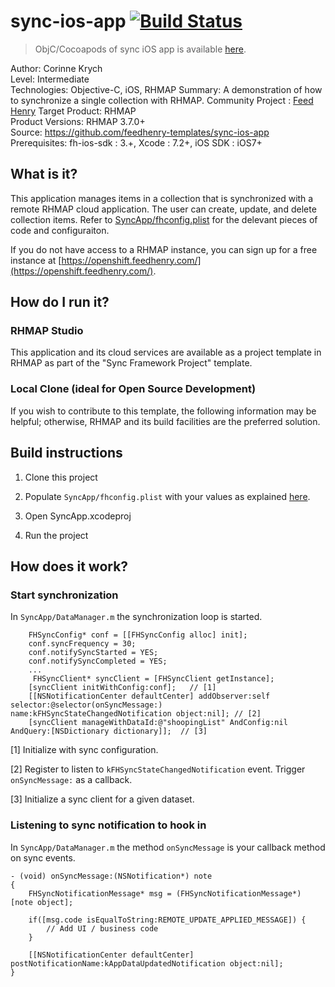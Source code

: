 # sync-ios-app [![Build Status](https://travis-ci.org/feedhenry-templates/sync-ios-app.png)](https://travis-ci.org/feedhenry-templates/sync-ios-app)

> ObjC/Cocoapods of sync iOS app is available [here](https://github.com/feedhenry-templates/sync-ios-app/tree/cocoapods).

Author: Corinne Krych   
Level: Intermediate  
Technologies: Objective-C, iOS, RHMAP
Summary: A demonstration of how to synchronize a single collection with RHMAP. 
Community Project : [Feed Henry](http://feedhenry.org)
Target Product: RHMAP  
Product Versions: RHMAP 3.7.0+   
Source: https://github.com/feedhenry-templates/sync-ios-app  
Prerequisites: fh-ios-sdk : 3.+, Xcode : 7.2+, iOS SDK : iOS7+

## What is it?

This application manages items in a collection that is synchronized with a remote RHMAP cloud application.  The user can create, update, and delete collection items.  Refer to [SyncApp/fhconfig.plist](SyncApp/fhconfig.plist) for the delevant pieces of code and configuraiton.

If you do not have access to a RHMAP instance, you can sign up for a free instance at [https://openshift.feedhenry.com/](https://openshift.feedhenry.com/).

## How do I run it?  

### RHMAP Studio

This application and its cloud services are available as a project template in RHMAP as part of the "Sync Framework Project" template.

### Local Clone (ideal for Open Source Development)
If you wish to contribute to this template, the following information may be helpful; otherwise, RHMAP and its build facilities are the preferred solution.

## Build instructions

1. Clone this project

2. Populate ```SyncApp/fhconfig.plist``` with your values as explained [here](http://docs.feedhenry.com/v3/dev_tools/sdks/ios.html#ios-configure).

3. Open SyncApp.xcodeproj

4. Run the project
 
## How does it work?

### Start synchronization

In ```SyncApp/DataManager.m``` the synchronization loop is started.
```
    FHSyncConfig* conf = [[FHSyncConfig alloc] init];
    conf.syncFrequency = 30;
    conf.notifySyncStarted = YES;
    conf.notifySyncCompleted = YES;
    ...
     FHSyncClient* syncClient = [FHSyncClient getInstance];
    [syncClient initWithConfig:conf];   // [1]
    [[NSNotificationCenter defaultCenter] addObserver:self selector:@selector(onSyncMessage:) name:kFHSyncStateChangedNotification object:nil]; // [2]
    [syncClient manageWithDataId:@"shoopingList" AndConfig:nil AndQuery:[NSDictionary dictionary]];  // [3]
```
[1] Initialize with sync configuration.

[2] Register to listen to ```kFHSyncStateChangedNotification``` event. Trigger ```onSyncMessage:``` as a callback.

[3] Initialize a sync client for a given dataset.

### Listening to sync notification to hook in 
In ```SyncApp/DataManager.m``` the method ```onSyncMessage``` is your callback method on sync events.

```
- (void) onSyncMessage:(NSNotification*) note
{
    FHSyncNotificationMessage* msg = (FHSyncNotificationMessage*) [note object];

    if([msg.code isEqualToString:REMOTE_UPDATE_APPLIED_MESSAGE]) {
        // Add UI / business code
    }
    
    [[NSNotificationCenter defaultCenter] postNotificationName:kAppDataUpdatedNotification object:nil];
}
```
